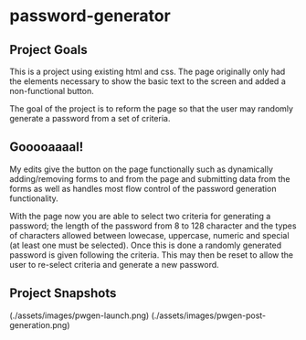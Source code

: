 # password-generator

## Project Goals

This is a project using existing html and css. The page originally only had the elements necessary to show the basic text to the screen and added a non-functional button.

The goal of the project is to reform the page so that the user may randomly generate a password from a set of criteria.

## Gooooaaaal!

My edits give the button on the page functionally such as dynamically adding/removing forms to and from the page and submitting data from the forms as well as handles most flow control of the password generation functionality.

With the page now you are able to select two criteria for generating a password; the length of the password from 8 to 128 character and the types of characters allowed between lowecase, uppercase, numeric and special (at least one must be selected). Once this is done a randomly generated password is given following the criteria. This may then be reset to allow the user to re-select criteria and generate a new password.

## Project Snapshots

(./assets/images/pwgen-launch.png)
(./assets/images/pwgen-post-generation.png)

